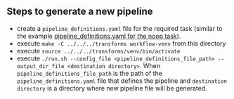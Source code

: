 ## Steps to generate a new pipeline
- create a `pipeline_definitions.yaml` file for the required task (similar to the example [pipeline_definitions.yaml for the noop task](../../../transforms/universal/noop/kfp_ray/pipeline_definitions.yaml)).
- execute `make -C ../../../transforms workflow-venv` from this directory
- execute `source ../../../transforms/venv/bin/activate`
- execute `./run.sh --config_file <pipeline_definitions_file_path> --output_dir_file <destination directory>`. When `pipeline_definitions_file_path` is the path of the `pipeline_definitions.yaml` file that defines the pipeline and `destination directory` is a directory where new pipeline file 
will be generated.
